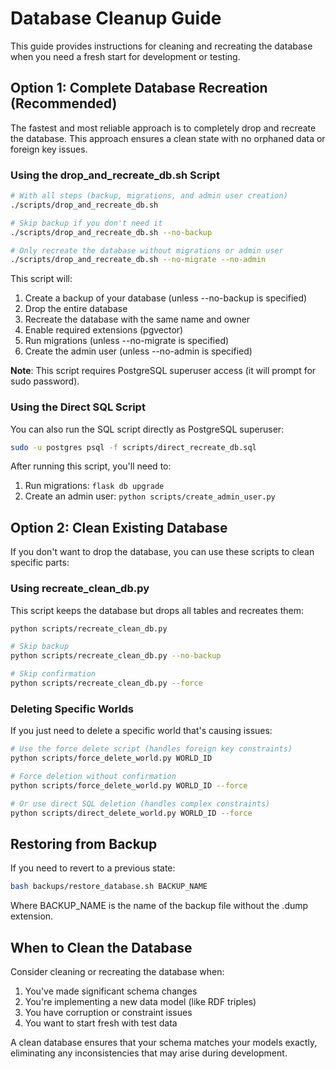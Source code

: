 # Database Cleanup Guide

This guide provides instructions for cleaning and recreating the database when you need a fresh start for development or testing.

## Option 1: Complete Database Recreation (Recommended)

The fastest and most reliable approach is to completely drop and recreate the database. This approach ensures a clean state with no orphaned data or foreign key issues.

### Using the drop_and_recreate_db.sh Script

```bash
# With all steps (backup, migrations, and admin user creation)
./scripts/drop_and_recreate_db.sh

# Skip backup if you don't need it
./scripts/drop_and_recreate_db.sh --no-backup

# Only recreate the database without migrations or admin user
./scripts/drop_and_recreate_db.sh --no-migrate --no-admin
```

This script will:
1. Create a backup of your database (unless --no-backup is specified)
2. Drop the entire database
3. Recreate the database with the same name and owner
4. Enable required extensions (pgvector)
5. Run migrations (unless --no-migrate is specified)
6. Create the admin user (unless --no-admin is specified)

**Note**: This script requires PostgreSQL superuser access (it will prompt for sudo password).

### Using the Direct SQL Script

You can also run the SQL script directly as PostgreSQL superuser:

```bash
sudo -u postgres psql -f scripts/direct_recreate_db.sql
```

After running this script, you'll need to:
1. Run migrations: `flask db upgrade`
2. Create an admin user: `python scripts/create_admin_user.py`

## Option 2: Clean Existing Database

If you don't want to drop the database, you can use these scripts to clean specific parts:

### Using recreate_clean_db.py

This script keeps the database but drops all tables and recreates them:

```bash
python scripts/recreate_clean_db.py

# Skip backup
python scripts/recreate_clean_db.py --no-backup

# Skip confirmation
python scripts/recreate_clean_db.py --force
```

### Deleting Specific Worlds

If you just need to delete a specific world that's causing issues:

```bash
# Use the force delete script (handles foreign key constraints)
python scripts/force_delete_world.py WORLD_ID

# Force deletion without confirmation
python scripts/force_delete_world.py WORLD_ID --force

# Or use direct SQL deletion (handles complex constraints)
python scripts/direct_delete_world.py WORLD_ID --force
```

## Restoring from Backup

If you need to revert to a previous state:

```bash
bash backups/restore_database.sh BACKUP_NAME
```

Where BACKUP_NAME is the name of the backup file without the .dump extension.

## When to Clean the Database

Consider cleaning or recreating the database when:

1. You've made significant schema changes
2. You're implementing a new data model (like RDF triples)
3. You have corruption or constraint issues
4. You want to start fresh with test data

A clean database ensures that your schema matches your models exactly, eliminating any inconsistencies that may arise during development.
